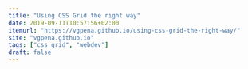 ```yaml
---
title: "Using CSS Grid the right way"
date: 2019-09-11T10:57:56+02:00
itemurl: "https://vgpena.github.io/using-css-grid-the-right-way/"
site: "vgpena.github.io"
tags: ["css grid", "webdev"]
draft: false
---
```


